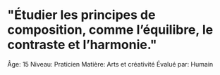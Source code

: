 # "Étudier les principes de composition, comme l’équilibre, le contraste et l’harmonie."

Âge: 15
Niveau: Praticien
Matière: Arts et créativité
Évalué par: Humain
